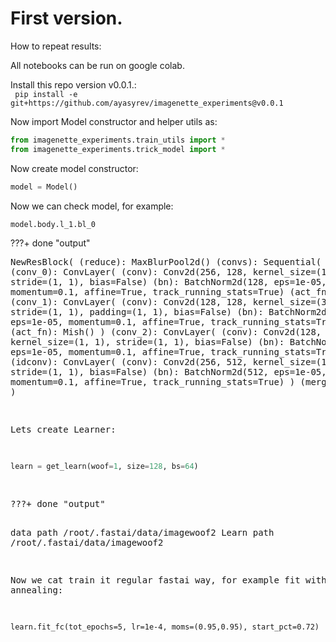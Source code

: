 # First version.



How to repeat results:  

All notebooks can be run on google colab.  

Install this repo version v0.0.1.:  
` pip install -e git+https://github.com/ayasyrev/imagenette_experiments@v0.0.1`  


Now import Model constructor and helper utils as:


```python
from imagenette_experiments.train_utils import *
from imagenette_experiments.trick_model import *
```

Now create model constructor:


```python
model = Model()
```

Now we can check model, for example:


```python
model.body.l_1.bl_0
```
???+ done "output"  
    <pre>NewResBlock(
      (reduce): MaxBlurPool2d()
      (convs): Sequential(
        (conv_0): ConvLayer(
          (conv): Conv2d(256, 128, kernel_size=(1, 1), stride=(1, 1), bias=False)
          (bn): BatchNorm2d(128, eps=1e-05, momentum=0.1, affine=True, track_running_stats=True)
          (act_fn): Mish()
        )
        (conv_1): ConvLayer(
          (conv): Conv2d(128, 128, kernel_size=(3, 3), stride=(1, 1), padding=(1, 1), bias=False)
          (bn): BatchNorm2d(128, eps=1e-05, momentum=0.1, affine=True, track_running_stats=True)
          (act_fn): Mish()
        )
        (conv_2): ConvLayer(
          (conv): Conv2d(128, 512, kernel_size=(1, 1), stride=(1, 1), bias=False)
          (bn): BatchNorm2d(512, eps=1e-05, momentum=0.1, affine=True, track_running_stats=True)
        )
      )
      (idconv): ConvLayer(
        (conv): Conv2d(256, 512, kernel_size=(1, 1), stride=(1, 1), bias=False)
        (bn): BatchNorm2d(512, eps=1e-05, momentum=0.1, affine=True, track_running_stats=True)
      )
      (merge): Mish()
    )



Lets create Learner:


```python
learn = get_learn(woof=1, size=128, bs=64)
```
???+ done "output"  
    <pre>data path   /root/.fastai/data/imagewoof2
    Learn path /root/.fastai/data/imagewoof2


Now we cat train it regular fastai way, for example fit with annealing:

`learn.fit_fc(tot_epochs=5, lr=1e-4, moms=(0.95,0.95), start_pct=0.72)`

